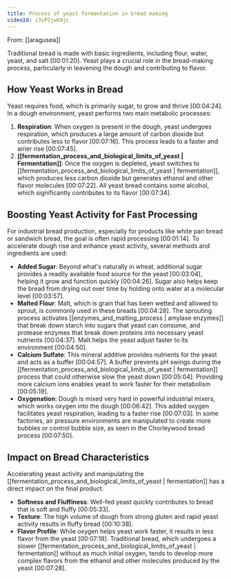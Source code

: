 ```yaml
---
title: Process of yeast fermentation in bread making
videoId: i3sP2jwG9jc
---
```


From: [[aragusea]] <br/> 

Traditional bread is made with basic ingredients, including flour, water, yeast, and salt <a class="yt-timestamp" data-t="00:01:20">[00:01:20]</a>. Yeast plays a crucial role in the bread-making process, particularly in leavening the dough and contributing to flavor.

## How Yeast Works in Bread
Yeast requires food, which is primarily sugar, to grow and thrive <a class="yt-timestamp" data-t="00:04:24">[00:04:24]</a>. In a dough environment, yeast performs two main metabolic processes:

1.  **Respiration**: When oxygen is present in the dough, yeast undergoes respiration, which produces a large amount of carbon dioxide but contributes less to flavor <a class="yt-timestamp" data-t="00:07:16">[00:07:16]</a>. This process leads to a faster and airier rise <a class="yt-timestamp" data-t="00:07:45">[00:07:45]</a>.
2.  **[[fermentation_process_and_biological_limits_of_yeast | Fermentation]]**: Once the oxygen is depleted, yeast switches to [[fermentation_process_and_biological_limits_of_yeast | fermentation]], which produces less carbon dioxide but generates ethanol and other flavor molecules <a class="yt-timestamp" data-t="00:07:22">[00:07:22]</a>. All yeast bread contains some alcohol, which significantly contributes to its flavor <a class="yt-timestamp" data-t="00:07:34">[00:07:34]</a>.

## Boosting Yeast Activity for Fast Processing
For industrial bread production, especially for products like white pan bread or sandwich bread, the goal is often rapid processing <a class="yt-timestamp" data-t="00:01:14">[00:01:14]</a>. To accelerate dough rise and enhance yeast activity, several methods and ingredients are used:

*   **Added Sugar**: Beyond what's naturally in wheat, additional sugar provides a readily available food source for the yeast <a class="yt-timestamp" data-t="00:03:04">[00:03:04]</a>, helping it grow and function quickly <a class="yt-timestamp" data-t="00:04:26">[00:04:26]</a>. Sugar also helps keep the bread from drying out over time by holding onto water at a molecular level <a class="yt-timestamp" data-t="00:03:57">[00:03:57]</a>.
*   **Malted Flour**: Malt, which is grain that has been wetted and allowed to sprout, is commonly used in these breads <a class="yt-timestamp" data-t="00:04:28">[00:04:28]</a>. The sprouting process activates [[enzymes_and_malting_process | amylase enzymes]] that break down starch into sugars that yeast can consume, and protease enzymes that break down proteins into necessary yeast nutrients <a class="yt-timestamp" data-t="00:04:37">[00:04:37]</a>. Malt helps the yeast adjust faster to its environment <a class="yt-timestamp" data-t="00:04:50">[00:04:50]</a>.
*   **Calcium Sulfate**: This mineral additive provides nutrients for the yeast and acts as a buffer <a class="yt-timestamp" data-t="00:04:57">[00:04:57]</a>. A buffer prevents pH swings during the [[fermentation_process_and_biological_limits_of_yeast | fermentation]] process that could otherwise slow the yeast down <a class="yt-timestamp" data-t="00:05:04">[00:05:04]</a>. Providing more calcium ions enables yeast to work faster for their metabolism <a class="yt-timestamp" data-t="00:05:19">[00:05:19]</a>.
*   **Oxygenation**: Dough is mixed very hard in powerful industrial mixers, which works oxygen into the dough <a class="yt-timestamp" data-t="00:06:42">[00:06:42]</a>. This added oxygen facilitates yeast respiration, leading to a faster rise <a class="yt-timestamp" data-t="00:07:03">[00:07:03]</a>. In some factories, air pressure environments are manipulated to create more bubbles or control bubble size, as seen in the Chorleywood bread process <a class="yt-timestamp" data-t="00:07:50">[00:07:50]</a>.

## Impact on Bread Characteristics
Accelerating yeast activity and manipulating the [[fermentation_process_and_biological_limits_of_yeast | fermentation]] has a direct impact on the final product:
*   **Softness and Fluffiness**: Well-fed yeast quickly contributes to bread that is soft and fluffy <a class="yt-timestamp" data-t="00:05:33">[00:05:33]</a>.
*   **Texture**: The high volume of dough from strong gluten and rapid yeast activity results in fluffy bread <a class="yt-timestamp" data-t="00:10:38">[00:10:38]</a>.
*   **Flavor Profile**: While oxygen helps yeast work faster, it results in less flavor from the yeast <a class="yt-timestamp" data-t="00:07:18">[00:07:18]</a>. Traditional bread, which undergoes a slower [[fermentation_process_and_biological_limits_of_yeast | fermentation]] without as much initial oxygen, tends to develop more complex flavors from the ethanol and other molecules produced by the yeast <a class="yt-timestamp" data-t="00:07:28">[00:07:28]</a>.
